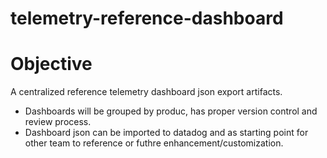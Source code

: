 # telemetry-reference-dashboard

# Objective
A centralized reference telemetry dashboard json export artifacts.

- Dashboards will be grouped by produc, has proper version control and review process.
- Dashboard json can be imported to datadog and as starting point for other team to reference or futhre enhancement/customization.
